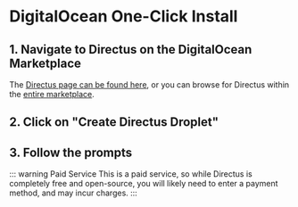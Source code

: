 # DigitalOcean One-Click Install

## 1. Navigate to Directus on the DigitalOcean Marketplace

The [Directus page can be found here](https://marketplace.digitalocean.com/apps/directus), or you can browse for
Directus within the [entire marketplace](https://marketplace.digitalocean.com/).

## 2. Click on "Create Directus Droplet"

## 3. Follow the prompts

<!-- prettier-ignore-start -->
::: warning Paid Service
This is a paid service, so while Directus is completely free and open-source, you will likely need to enter a payment method, and may incur charges.
:::
<!-- prettier-ignore-end -->
